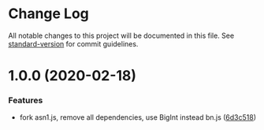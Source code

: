# Change Log

All notable changes to this project will be documented in this file. See [standard-version](https://github.com/conventional-changelog/standard-version) for commit guidelines.

# 1.0.0 (2020-02-18)


### Features

* fork asn1.js, remove all dependencies, use BigInt instead bn.js ([6d3c518](https://github.com/panva/asn1.js/commit/6d3c5188af42059478f8833b768912cb7b86aceb))
